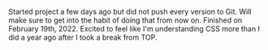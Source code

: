 Started project a few days ago but did not push every version to Git. Will make sure to get into the habit of doing that from now on. Finished on February 19th, 2022. Excited to feel like I'm understanding CSS more than I did a year ago after I took a break from TOP. 